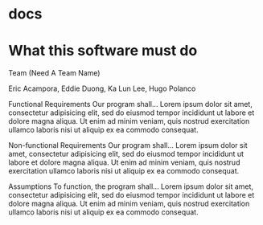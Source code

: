 docs
====
# What this software must do

Team (Need A Team Name)

Eric Acampora, Eddie Duong, Ka Lun Lee, Hugo Polanco

Functional Requirements
Our program shall...
Lorem ipsum dolor sit amet, consectetur adipisicing elit, sed do eiusmod tempor 
incididunt ut labore et dolore magna aliqua. Ut enim ad minim veniam, 
quis nostrud exercitation ullamco laboris nisi ut aliquip ex ea commodo consequat.

Non-functional Requirements
Our program shall...
Lorem ipsum dolor sit amet, consectetur adipisicing elit, sed do eiusmod tempor 
incididunt ut labore et dolore magna aliqua. Ut enim ad minim veniam, 
quis nostrud exercitation ullamco laboris nisi ut aliquip ex ea commodo consequat.

Assumptions
To function, the program shall...
Lorem ipsum dolor sit amet, consectetur adipisicing elit, sed do eiusmod tempor 
incididunt ut labore et dolore magna aliqua. Ut enim ad minim veniam, 
quis nostrud exercitation ullamco laboris nisi ut aliquip ex ea commodo consequat.
